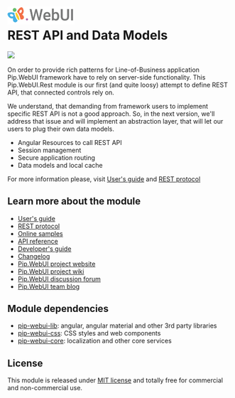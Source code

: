 # <img src="https://github.com/pip-webui/pip-webui/raw/master/doc/Logo.png" alt="Pip.WebUI Logo" style="max-width:30%"> <br/> REST API and Data Models

![](https://img.shields.io/badge/license-MIT-blue.svg)

On order to provide rich patterns for Line-of-Business application Pip.WebUI framework have to rely on server-side functionality. This Pip.WebUI.Rest module is our first (and quite loosy) attempt to define REST API, that connected controls rely on.

We understand, that demanding from framework users to implement specific REST API is not a good approach. So, in the next version, we'll address that issue and will implement an abstraction layer, that will let our users to plug their own data models.

* Angular Resources to call REST API
* Session management
* Secure application routing
* Data models and local cache

For more information please, visit [User's guide](doc/UsersGuide.md) and [REST protocol](doc/RestProtocol.md)

## Learn more about the module

- [User's guide](doc/UsersGuide.md)
- [REST protocol](doc/RestProtocol.md)
- [Online samples](http://webui.pipdevs.com/pip-webui-rest/index.html)
- [API reference](http://webui-api.pipdevs.com/pip-webui-rest/index.html)
- [Developer's guide](doc/DevelopersGuide.md)
- [Changelog](CHANGELOG.md)
- [Pip.WebUI project website](http://www.pipwebui.org)
- [Pip.WebUI project wiki](https://github.com/pip-webui/pip-webui/wiki)
- [Pip.WebUI discussion forum](https://groups.google.com/forum/#!forum/pip-webui)
- [Pip.WebUI team blog](https://pip-webui.blogspot.com/)

## <a name="dependencies"></a>Module dependencies

* [pip-webui-lib](https://github.com/pip-webui/pip-webui-lib): angular, angular material and other 3rd party libraries
* [pip-webui-css](https://github.com/pip-webui/pip-webui-css): CSS styles and web components
* [pip-webui-core](https://github.com/pip-webui/pip-webui-core): localization and other core services

## <a name="license"></a>License

This module is released under [MIT license](License) and totally free for commercial and non-commercial use.

